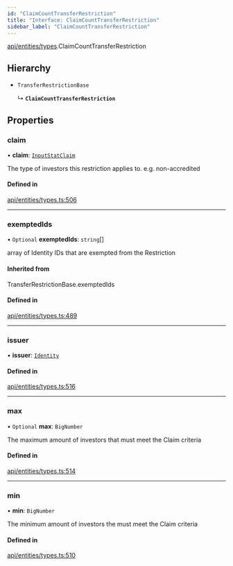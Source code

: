 ```yaml
---
id: "ClaimCountTransferRestriction"
title: "Interface: ClaimCountTransferRestriction"
sidebar_label: "ClaimCountTransferRestriction"
---
```


[api/entities/types](../../../../../modules/API/Entities/Types/Types.md).ClaimCountTransferRestriction

## Hierarchy

- `TransferRestrictionBase`

  ↳ **`ClaimCountTransferRestriction`**

## Properties

### claim

• **claim**: [`InputStatClaim`](../../../../../modules/API/Entities/Types/Types.md#inputstatclaim)

The type of investors this restriction applies to. e.g. non-accredited

#### Defined in

[api/entities/types.ts:506](https://github.com/PolymeshAssociation/polymesh-sdk/blob/88db4a911/src/api/entities/types.ts#L506)

___

### exemptedIds

• `Optional` **exemptedIds**: `string`[]

array of Identity IDs that are exempted from the Restriction

#### Inherited from

TransferRestrictionBase.exemptedIds

#### Defined in

[api/entities/types.ts:489](https://github.com/PolymeshAssociation/polymesh-sdk/blob/88db4a911/src/api/entities/types.ts#L489)

___

### issuer

• **issuer**: [`Identity`](../../../../../classes/API/Entities/Identity/Identity.md)

#### Defined in

[api/entities/types.ts:516](https://github.com/PolymeshAssociation/polymesh-sdk/blob/88db4a911/src/api/entities/types.ts#L516)

___

### max

• `Optional` **max**: `BigNumber`

The maximum amount of investors that must meet the Claim criteria

#### Defined in

[api/entities/types.ts:514](https://github.com/PolymeshAssociation/polymesh-sdk/blob/88db4a911/src/api/entities/types.ts#L514)

___

### min

• **min**: `BigNumber`

The minimum amount of investors the must meet the Claim criteria

#### Defined in

[api/entities/types.ts:510](https://github.com/PolymeshAssociation/polymesh-sdk/blob/88db4a911/src/api/entities/types.ts#L510)
